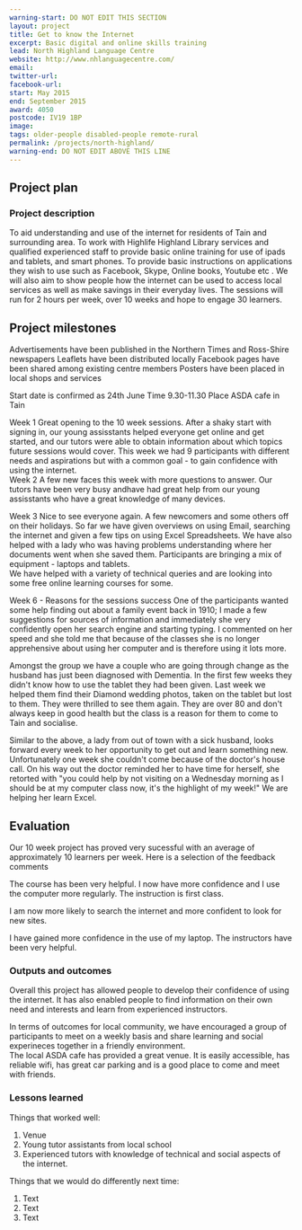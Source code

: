 ```yaml
---
warning-start: DO NOT EDIT THIS SECTION
layout: project
title: Get to know the Internet
excerpt: Basic digital and online skills training
lead: North Highland Language Centre
website: http://www.nhlanguagecentre.com/
email: 
twitter-url: 
facebook-url: 
start: May 2015
end: September 2015
award: 4050
postcode: IV19 1BP
image:
tags: older-people disabled-people remote-rural
permalink: /projects/north-highland/
warning-end: DO NOT EDIT ABOVE THIS LINE
---
```


## Project plan

### Project description

To aid understanding and use of the internet for residents of Tain and surrounding area. To work with Highlife Highland Library services and qualified experienced staff to provide basic online training for use of ipads and tablets, and smart phones. To provide basic instructions on applications they wish to use such as Facebook, Skype, Online books, Youtube etc .  We will also aim to show people how the internet can be used to access local services as well as make savings in their everyday lives.
The sessions will run for 2 hours per week, over 10 weeks and hope to engage 30 learners.


## Project milestones
Advertisements have been published in the Northern Times and Ross-Shire newspapers
Leaflets have been distributed locally
Facebook pages have been shared among existing centre members
Posters have been placed in local shops and services

Start date is confirmed as 24th June
Time 9.30-11.30
Place ASDA cafe in Tain

Week 1
Great opening to the 10 week sessions.  After a shaky start with signing in, our young assisstants helped everyone get online and get started, and our tutors were able to obtain information about which topics future sessions would cover.  This week we had 9 participants with different needs and aspirations but with a common goal - to gain confidence with using the internet.  
Week 2
A few new faces this week with more questions to answer.  Our tutors have been very busy andhave had great help from our young assisstants who have a great knowledge of many devices.

Week 3
Nice to see everyone again.  A few newcomers and some others off on their holidays.  So far we have given overviews on using Email, searching the internet and given a few tips on using Excel Spreadsheets.  We have also helped with a lady who was having problems understanding where her documents went when she saved them.
Participants are bringing a mix of equipment - laptops and tablets.  
We have helped with a variety of technical queries and are looking into some free online learning courses for some.

Week 6 - Reasons for the sessions success
One of the participants wanted some help finding out about a family event back in 1910; I made a few suggestions for sources of information and immediately she very confidently open her search engine and starting typing. I commented on her speed and she told me that because of the classes she is no longer apprehensive about using her computer and is therefore using it lots more. 

Amongst the group we have a couple who are going through change as the husband has just been diagnosed with Dementia. In the first few weeks they didn't know how to use the tablet they had been given. Last week we helped them find their Diamond wedding photos, taken on the tablet but lost to them. They were thrilled to see them again. They are over 80 and don't always keep in good health but the class is a reason for them to come to Tain and socialise.

Similar to the above, a lady from out of town with a sick husband, looks forward every week to her opportunity to get out and learn something new. Unfortunately one week she couldn't come because of the doctor's house call. On his way out the doctor  reminded her to have time for herself, she retorted with "you could help by not visiting on a Wednesday morning as I should be at my computer class now, it's the highlight of my week!" We are helping her learn Excel.


## Evaluation

Our 10 week project has proved very sucessful with an average of approximately 10 learners per week. 
Here is a selection of the feedback comments

The course has been very helpful.  I now have more confidence and I use the computer more regularly.  The instruction is first class.

I am now more likely to search the internet and more confident to look for new sites.

I have gained more confidence in the use of my laptop.  The instructors have been very helpful.  



### Outputs and outcomes

Overall this project has allowed people to develop their confidence of using the internet.  It has also enabled people to find information on their own need and interests and learn from experienced instructors.


In terms of outcomes for local community, we have encouraged a group of participants to meet on a weekly basis and share learning and social experineces together in a friendly environment.  
The local ASDA cafe has provided a great venue.  It is easily accessible, has reliable wifi, has great car parking and is a good place to come and meet with friends. 

### Lessons learned

Things that worked well:

1. Venue
2. Young tutor assistants from local school
3. Experienced tutors with knowledge of technical and social aspects of the internet. 

Things that we would do differently next time:

1. Text
2. Text
3. Text
